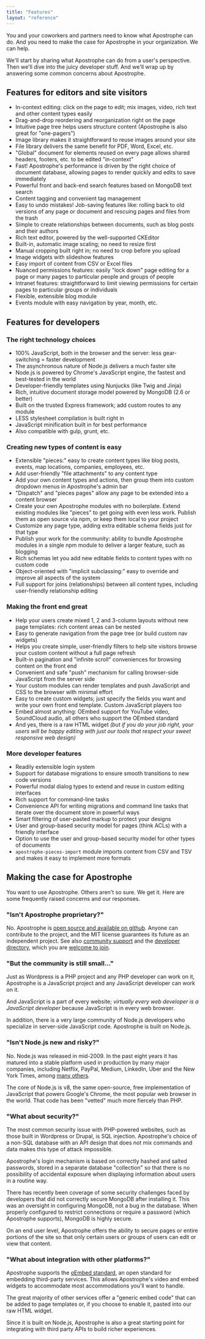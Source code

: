 ```yaml
---
title: "Features"
layout: "reference"
---
```


You and your coworkers and partners need to know what Apostrophe can do. And you need to make the case for Apostrophe in your organization. We can help.

We'll start by sharing what Apostrophe can do from a user's perspective. Then we'll dive into the juicy developer stuff. And we'll wrap up by answering some common concerns about Apostrophe.

## Features for editors and site visitors

* In-context editing: click on the page to edit; mix images, video, rich text and other content types easily
* Drag-and-drop reordering and reorganization right on the page
* Intuitive page tree helps users structure content (Apostrophe is also great for "one-pagers")
* Image library makes it straightforward to reuse images around your site
* File library delivers the same benefit for PDF, Word, Excel, etc.
* "Global" document for elements reused on every page allows shared headers, footers, etc. to be edited "in-context"
* Fast! Apostrophe's performance is driven by the right choice of document database, allowing pages to render quickly and edits to save immediately
* Powerful front and back-end search features based on MongoDB text search
* Content tagging and convenient tag management
* Easy to undo mistakes! Job-saving features like: rolling back to old versions of any page or document and rescuing pages and files from the trash
* Simple to create relationships between documents, such as blog posts and their authors
* Rich text editor, powered by the well-supported CKEditor
* Built-in, automatic image scaling; no need to resize first
* Manual cropping built right in; no need to crop before you upload
* Image widgets with slideshow features
* Easy import of content from CSV or Excel files
* Nuanced permissions features: easily "lock down" page editing for a page or many pages to particular people and groups of people
* Intranet features: straightforward to limit viewing permissions for certain pages to particular groups or individuals
* Flexible, extensible blog module
* Events module with easy navigation by year, month, etc.

## Features for developers

### The right technology choices

* 100% JavaScript, both in the browser and the server: less gear-switching = faster development
* The asynchronous nature of Node.js delivers a much faster site
* Node.js is powered by Chrome's JavaScript engine, the fastest and best-tested in the world
* Developer-friendly templates using Nunjucks (like Twig and Jinja)
* Rich, intuitive document storage model powered by MongoDB (2.6 or better)
* Built on the trusted Express framework; add custom routes to any module
* LESS stylesheet compilation is built right in
* JavaScript minification built in for best performance
* Also compatible with gulp, grunt, etc.

### Creating new types of content is easy

* Extensible "pieces:" easy to create content types like blog posts, events, map locations, companies, employees, etc.
* Add user-friendly "file attachments" to any content type
* Add your own content types and actions, then group them into custom dropdown menus in Apostrophe's admin bar
* "Dispatch" and "pieces pages" allow any page to be extended into a content browser
* Create your own Apostrophe modules with no boilerplate. Extend existing modules like "pieces" to get going with even less work. Publish them as open source via npm, or keep them local to your project
* Customize any page type, adding extra editable schema fields just for that type
* Publish your work for the community: ability to bundle Apostrophe modules in a single npm module to deliver a larger feature, such as blogging
* Rich schemas let you add new editable fields to content types with no custom code
* Object-oriented with "implicit subclassing:" easy to override and improve all aspects of the system
* Full support for joins (relationships) between all content types, including user-friendly relationship editing

### Making the front end great

* Help your users create mixed 1, 2 and 3-column layouts without new page templates: rich content areas can be nested
* Easy to generate navigation from the page tree (or build custom nav widgets)
* Helps you create simple, user-friendly filters to help site visitors browse your custom content without a full page refresh
* Built-in pagination and "infinite scroll" conveniences for browsing content on the front end
* Convenient and safe "push" mechanism for calling browser-side JavaScript from the server side
* Your custom modules can render templates and push JavaScript and CSS to the browser with minimal effort
* Easy to create custom widgets; just specify the fields you want and write your own front end template. Custom JavaScript players too
* Embed almost anything: OEmbed support for YouTube video, SoundCloud audio, all others who support the OEmbed standard
* And yes, there is a raw HTML widget *(but if you do your job right, your users will be happy editing with just our tools that respect your sweet responsive web design)*

### More developer features

* Readily extensible login system
* Support for database migrations to ensure smooth transitions to new code versions
* Powerful modal dialog types to extend and reuse in custom editing interfaces
* Rich support for command-line tasks
* Convenience API for writing migrations and command line tasks that iterate over the document store in powerful ways
* Smart filtering of user-pasted markup to protect your designs
* User and group-based security model for pages (think ACLs) with a friendly interface
* Option to use the user and group-based security model for other types of documents
* `apostrophe-pieces-import` module imports content from CSV and TSV and makes it easy to implement more formats

## Making the case for Apostrophe

You want to use Apostrophe. Others aren't so sure. We get it. Here are some frequently raised concerns and our responses.

### "Isn't Apostrophe proprietary?"

No. Apostrophe is [open source and available on github](https://github.com/punkave/apostrophe). Anyone can contribute to the project, and the MIT license guarantees its future as an independent project. See also [community support](http://apostrophecms.org/community/index.html) and the [developer directory](http://apostrophecms.org/support/directory.html), which you are [welcome to join](mailto:tom@punkave.com).

### "But the community is still small..."

Just as Wordpress is a PHP project and any PHP developer can work on it, Apostrophe is a JavaScript project and any JavaScript developer can work on it.

And JavaScript is a part of every website; *virtually every web developer is a JavaScript developer* because JavaScript is in every web browser.

In addition, there is a very large community of Node.js developers who specialize in server-side JavaScript code. Apostrophe is built on Node.js.

### "Isn't Node.js new and risky?"

No. Node.js was released in mid-2009. In the past eight years it has matured into a stable platform used in production by many major companies, including Netflix, PayPal, Medium, LinkedIn, Uber and the New York Times, among [many others](https://siftery.com/nodejs).

The core of Node.js is v8, the same open-source, free implementation of JavaScript that powers Google's Chrome, the most popular web browser in the world. That code has been "vetted" much more fiercely than PHP.

### "What about security?"

The most common security issue with PHP-powered websites, such as those built in Wordpress or Drupal, is SQL injection. Apostrophe's choice of a non-SQL database with an API design that does not mix commands and data makes this type of attack impossible.

Apostrophe's login mechanism is based on correctly hashed and salted passwords, stored in a separate database "collection" so that there is no possibility of accidental exposure when displaying information about users in a routine way.

There has recently been coverage of some security challenges faced by developers that did not correctly secure MongoDB after installing it. This was an oversight in configuring MongoDB, not a bug in the database. When properly configured to restrict connections or require a password (which Apostrophe supports), MongoDB is highly secure.

On an end user level, Apostrophe offers the ability to secure pages or entire portions of the site so that only certain users or groups of users can edit or view that content.

### "What about integration with other platforms?"

Apostrophe supports the [oEmbed standard](http://oembed.com/), an open standard for embedding third-party services. This allows Apostrophe's video and embed widgets to accommodate most accommodations you'll want to handle.

The great majority of other services offer a "generic embed code" that can be added to page templates or, if you choose to enable it, pasted into our raw HTML widget.

Since it is built on Node.js, Apostrophe is also a great starting point for integrating with third party APIs to build richer experiences.

